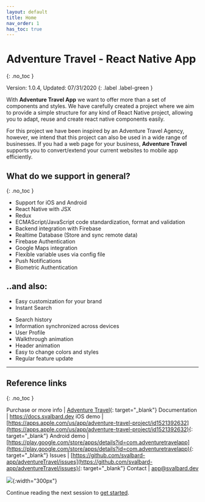 ```yaml
---
layout: default
title: Home
nav_order: 1
has_toc: true
---
```

# Adventure Travel - React Native App
{: .no_toc }

Version: 1.0.4, Updated: 07/31/2020
{: .label .label-green }

With **Adventure Travel App** we want to offer more than a set of components and styles. We have carefully created a project where we aim to provide a simple structure for any kind of React Native project, allowing you to adapt, reuse and create react native components easily.

For this project we have been inspired by an Adventure Travel Agency, however, we intend that this project can also be used in a wide range of businesses. If you had a web page for your business, **Adventure Travel** supports you to convert/extend your current websites to mobile app efficiently.

## What do we support in general?
{: .no_toc }

- Support for iOS and Android
- React Native with JSX
- Redux
- ECMAScript/JavaScript code standardization, format and validation
- Backend integration with Firebase
- Realtime Database (Store and sync remote data)
- Firebase Authentication
- Google Maps integration
- Flexible variable uses via config file
- Push Notifications
- Biometric Authentication
<!-- - Social logins via facebook or Google -->

## ..and also:

- Easy customization for your brand
- Instant Search
<!-- - Support filter by category, tab and pricing -->
<!-- - Search history and clean up -->
- Search history
- Information synchronized across devices
- User Profile
- Walkthrough animation
- Header animation
- Easy to change colors and styles
- Regular feature update

---

## Reference links
{: .no_toc }

Purchase or more info | [Adventure Travel](https://codecanyon.net/item/adventure-travel-react-native-app/27231612){: target="_blank"}
Documentation | https://docs.svalbard.dev
iOS demo | [https://apps.apple.com/us/app/adventure-travel-project/id1521392632](https://apps.apple.com/us/app/adventure-travel-project/id1521392632){: target="_blank"}
Android demo | [https://play.google.com/store/apps/details?id=com.adventuretravelapp](https://play.google.com/store/apps/details?id=com.adventuretravelapp){: target="_blank"}
Issues | [https://github.com/svalbard-app/adventureTravel/issues](https://github.com/svalbard-app/adventureTravel/issues){: target="_blank"}
Contact | [app@svalbard.dev](mailto:app@svalbard.dev)

![](/images/react-native.png){:width="300px"}

Continue reading the next session to [get started](/docs/getting-started).